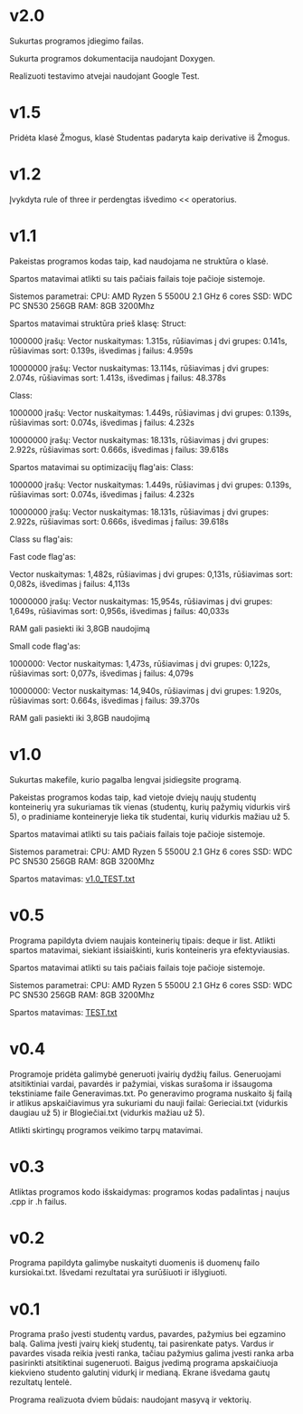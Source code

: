 # v2.0

Sukurtas programos įdiegimo failas.

Sukurta programos dokumentacija naudojant Doxygen.

Realizuoti testavimo atvejai naudojant Google Test.

# v1.5

Pridėta klasė Žmogus, klasė Studentas padaryta kaip derivative iš Žmogus.

# v1.2

Įvykdyta rule of three ir perdengtas išvedimo << operatorius.

# v1.1

Pakeistas programos kodas taip, kad naudojama ne struktūra o klasė. 

Spartos matavimai atlikti su tais pačiais failais toje pačioje sistemoje.

Sistemos parametrai: CPU: AMD Ryzen 5 5500U 2.1 GHz 6 cores SSD: WDC PC SN530 256GB RAM: 8GB 3200Mhz

Spartos matavimai struktūra prieš klasę:
Struct:

1000000 įrašų:
Vector nuskaitymas: 1.315s, rūšiavimas į dvi grupes: 0.141s, rūšiavimas sort: 0.139s, išvedimas į failus: 4.959s

10000000 įrašų:
Vector nuskaitymas: 13.114s, rūšiavimas į dvi grupes: 2.074s, rūšiavimas sort: 1.413s, išvedimas į failus: 48.378s

Class:

1000000 įrašų:
Vector nuskaitymas: 1.449s, rūšiavimas į dvi grupes: 0.139s, rūšiavimas sort: 0.074s, išvedimas į failus: 4.232s

10000000 įrašų:
Vector nuskaitymas: 18.131s, rūšiavimas į dvi grupes: 2.922s, rūšiavimas sort: 0.666s, išvedimas į failus: 39.618s

Spartos matavimai su optimizacijų flag'ais:
Class:

1000000 įrašų:
Vector nuskaitymas: 1.449s, rūšiavimas į dvi grupes: 0.139s, rūšiavimas sort: 0.074s, išvedimas į failus: 4.232s

10000000 įrašų:
Vector nuskaitymas: 18.131s, rūšiavimas į dvi grupes: 2.922s, rūšiavimas sort: 0.666s, išvedimas į failus: 39.618s

Class su flag'ais:

Fast code flag'as: 

Vector nuskaitymas: 1,482s, rūšiavimas į dvi grupes: 0,131s, rūšiavimas sort: 0,082s, išvedimas į failus: 4,113s

10000000 įrašų:
Vector nuskaitymas: 15,954s, rūšiavimas į dvi grupes: 1,649s, rūšiavimas sort: 0,956s, išvedimas į failus: 40,033s

RAM gali pasiekti iki 3,8GB naudojimą

Small code flag'as:

1000000:
Vector nuskaitymas: 1,473s, rūšiavimas į dvi grupes: 0,122s, rūšiavimas sort: 0,077s, išvedimas į failus: 4,079s

10000000:
Vector nuskaitymas: 14,940s, rūšiavimas į dvi grupes: 1.920s, rūšiavimas sort: 0.664s, išvedimas į failus: 39.370s

RAM gali pasiekti iki 3,8GB naudojimą
# v1.0 

Sukurtas makefile, kurio pagalba lengvai įsidiegsite programą.

Pakeistas programos kodas taip, kad vietoje dviejų naujų studentų konteinerių yra sukuriamas tik vienas (studentų, kurių pažymių vidurkis virš 5), o pradiniame
konteineryje lieka tik studentai, kurių vidurkis mažiau už 5.  

Spartos matavimai atlikti su tais pačiais failais toje pačioje sistemoje.

Sistemos parametrai: CPU: AMD Ryzen 5 5500U 2.1 GHz 6 cores SSD: WDC PC SN530 256GB RAM: 8GB 3200Mhz

Spartos matavimas:
[v1.0_TEST.txt](https://github.com/Einartas/v0.1-vector/files/8602003/v1.0_TEST.txt)

# v0.5

Programa papildyta dviem naujais konteinerių tipais: deque ir list. Atlikti spartos matavimai, siekiant išsiaiškinti, kuris konteineris yra efektyviausias.

Spartos matavimai atlikti su tais pačiais failais toje pačioje sistemoje.

Sistemos parametrai: CPU: AMD Ryzen 5 5500U 2.1 GHz 6 cores SSD: WDC PC SN530 256GB RAM: 8GB 3200Mhz

Spartos matavimas: 
[TEST.txt](https://github.com/Einartas/v0.1-vector/files/8500068/TEST.txt)

# v0.4

Programoje pridėta galimybė generuoti įvairių dydžių failus. Generuojami atsitiktiniai vardai, pavardės ir pažymiai, viskas surašoma ir išsaugoma
tekstiniame faile Generavimas.txt. Po generavimo programa nuskaito šį failą ir atlikus apskaičiavimus yra sukuriami du nauji failai:
Gerieciai.txt (vidurkis daugiau už 5) ir Blogiečiai.txt (vidurkis mažiau už 5).

Atlikti skirtingų programos veikimo tarpų matavimai.

# v0.3

Atliktas programos kodo išskaidymas: programos kodas padalintas į naujus .cpp ir .h failus.

# v0.2

Programa papildyta galimybe nuskaityti duomenis iš duomenų failo kursiokai.txt.
Išvedami rezultatai yra surūšiuoti ir išlygiuoti.

# v0.1

Programa prašo įvesti studentų vardus, pavardes, pažymius bei egzamino balą. Galima įvesti įvairų kiekį studentų, tai pasirenkate patys. 
Vardus ir pavardes visada reikia įvesti ranka, tačiau pažymius galima įvesti ranka arba pasirinkti atsitiktinai sugeneruoti.
Baigus įvedimą programa apskaičiuoja kiekvieno studento galutinį vidurkį ir medianą. Ekrane išvedama gautų rezultatų lentelė.

Programa realizuota dviem būdais: naudojant masyvą ir vektorių.
